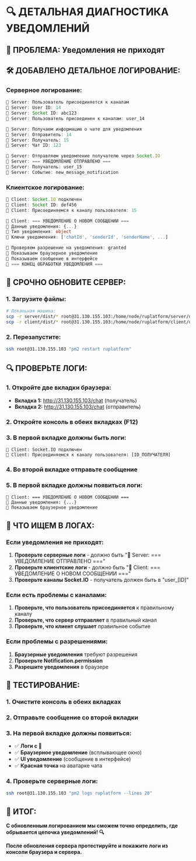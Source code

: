 # 🔍 ДЕТАЛЬНАЯ ДИАГНОСТИКА УВЕДОМЛЕНИЙ

## 🎯 **ПРОБЛЕМА: Уведомления не приходят**

## 🛠 **ДОБАВЛЕНО ДЕТАЛЬНОЕ ЛОГИРОВАНИЕ:**

### **Серверное логирование:**
```typescript
🔔 Server: Пользователь присоединяется к каналам
🔔 Server: User ID: 14
🔔 Server: Socket ID: abc123
🔔 Server: Пользователь присоединен к каналам: user_14

🔔 Server: Получаем информацию о чате для уведомления
🔔 Server: Отправитель: 14
🔔 Server: Получатель: 15
🔔 Server: Чат ID: 123

🔔 Server: Отправляем уведомление получателю через Socket.IO
🔔 Server: === УВЕДОМЛЕНИЕ ОТПРАВЛЕНО ===
🔔 Server: Получатель: user_15
🔔 Server: Событие: new_message_notification
```

### **Клиентское логирование:**
```typescript
🔔 Client: Socket.IO подключен
🔔 Client: Socket ID: def456
🔔 Client: Присоединяемся к каналу пользователя: 15

🔔 Client: === УВЕДОМЛЕНИЕ О НОВОМ СООБЩЕНИИ ===
🔔 Данные уведомления: {...}
🔔 Тип уведомления: object
🔔 Ключи уведомления: ['chatId', 'senderId', 'senderName', ...]

🔔 Проверяем разрешение на уведомления: granted
🔔 Показываем браузерное уведомление
🔔 Показываем сообщение в интерфейсе
🔔 === КОНЕЦ ОБРАБОТКИ УВЕДОМЛЕНИЯ ===
```

## 🚨 **СРОЧНО ОБНОВИТЕ СЕРВЕР:**

### **1. Загрузите файлы:**
```bash
# Локальная машина:
scp -r server/dist/* root@31.130.155.103:/home/node/ruplatform/server/dist/
scp -r client/dist/* root@31.130.155.103:/home/node/ruplatform/client/dist/
```

### **2. Перезапустите:**
```bash
ssh root@31.130.155.103 "pm2 restart ruplatform"
```

## 🔍 **ПРОВЕРЬТЕ ЛОГИ:**

### **1. Откройте две вкладки браузера:**
- **Вкладка 1:** http://31.130.155.103/chat (получатель)
- **Вкладка 2:** http://31.130.155.103/chat (отправитель)

### **2. Откройте консоль в обеих вкладках (F12)**
### **3. В первой вкладке должны быть логи:**
```
🔔 Client: Socket.IO подключен
🔔 Client: Присоединяемся к каналу пользователя: [ID_ПОЛУЧАТЕЛЯ]
```

### **4. Во второй вкладке отправьте сообщение**
### **5. В первой вкладке должны появиться логи:**
```
🔔 Client: === УВЕДОМЛЕНИЕ О НОВОМ СООБЩЕНИИ ===
🔔 Данные уведомления: {...}
🔔 Показываем браузерное уведомление
```

## 🎯 **ЧТО ИЩЕМ В ЛОГАХ:**

### **Если уведомления не приходят:**
1. **Проверьте серверные логи** - должно быть "🔔 Server: === УВЕДОМЛЕНИЕ ОТПРАВЛЕНО ==="
2. **Проверьте клиентские логи** - должно быть "🔔 Client: === УВЕДОМЛЕНИЕ О НОВОМ СООБЩЕНИИ ==="
3. **Проверьте каналы Socket.IO** - получатель должен быть в "user_[ID]"

### **Если есть проблемы с каналами:**
1. **Проверьте, что пользователь присоединяется** к правильному каналу
2. **Проверьте, что сервер отправляет** в правильный канал
3. **Проверьте, что клиент слушает** правильное событие

### **Если проблемы с разрешениями:**
1. **Браузерные уведомления** требуют разрешения
2. **Проверьте Notification.permission**
3. **Разрешите уведомления** в браузере

## 🔧 **ТЕСТИРОВАНИЕ:**

### **1. Очистите консоль в обеих вкладках**
### **2. Отправьте сообщение со второй вкладки**
### **3. На первой вкладке должны появиться:**
- ✅ **Логи с 🔔**
- ✅ **Браузерное уведомление** (всплывающее окно)
- ✅ **UI уведомление** (сообщение в интерфейсе)
- ✅ **Красная точка** на аватарке чата

### **4. Проверьте серверные логи:**
```bash
ssh root@31.130.155.103 "pm2 logs ruplatform --lines 20"
```

## 🎯 **ИТОГ:**

**С обновленным логированием мы сможем точно определить, где обрывается цепочка уведомлений! 🔍**

**После обновления сервера протестируйте и покажите логи из консоли браузера и сервера.**
